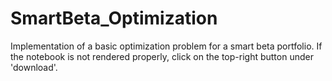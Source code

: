 # SmartBeta_Optimization
Implementation of a basic optimization problem for a smart beta portfolio. 
If the notebook is not rendered properly, click on the top-right button under 'download'. 
